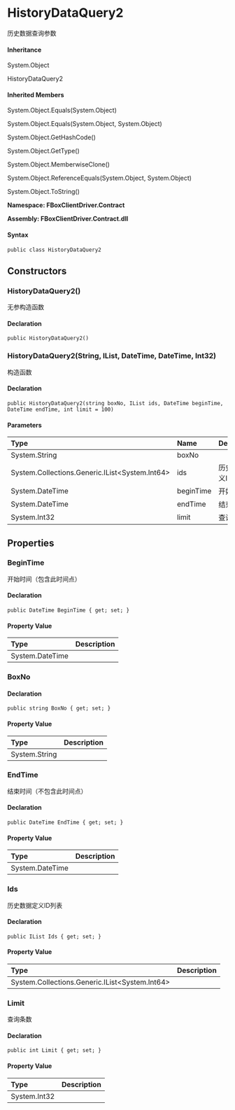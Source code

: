 # HistoryDataQuery2

历史数据查询参数

#### Inheritance

System.Object

HistoryDataQuery2

#### Inherited Members

System.Object.Equals\(System.Object\)

System.Object.Equals\(System.Object, System.Object\)

System.Object.GetHashCode\(\)

System.Object.GetType\(\)

System.Object.MemberwiseClone\(\)

System.Object.ReferenceEquals\(System.Object, System.Object\)

System.Object.ToString\(\)

**Namespace: FBoxClientDriver.Contract**

**Assembly: FBoxClientDriver.Contract.dll**

#### Syntax <a id="FBoxClientDriver_Contract_HistoryDataQuery2_syntax"></a>

```text
public class HistoryDataQuery2
```

## Constructors <a id="constructors"></a>

### HistoryDataQuery2\(\) <a id="FBoxClientDriver_Contract_HistoryDataQuery2__ctor"></a>

无参构造函数

#### Declaration

```text
public HistoryDataQuery2()
```

### HistoryDataQuery2\(String, IList, DateTime, DateTime, Int32\) <a id="FBoxClientDriver_Contract_HistoryDataQuery2__ctor_System_String_System_Collections_Generic_IList_System_Int64__System_DateTime_System_DateTime_System_Int32_"></a>

构造函数

#### Declaration

```text
public HistoryDataQuery2(string boxNo, IList ids, DateTime beginTime, DateTime endTime, int limit = 100)
```

#### Parameters

| Type | Name | Description |
| :--- | :--- | :--- |
| System.String | boxNo |  |
| System.Collections.Generic.IList&lt;System.Int64&gt; | ids | 历史数据定义ID列表 |
| System.DateTime | beginTime | 开始时间 |
| System.DateTime | endTime | 结束时间 |
| System.Int32 | limit | 查询条数 |

## Properties <a id="properties"></a>

### BeginTime <a id="FBoxClientDriver_Contract_HistoryDataQuery2_BeginTime"></a>

开始时间（包含此时间点）

#### Declaration

```text
public DateTime BeginTime { get; set; }
```

#### Property Value

| Type | Description |
| :--- | :--- |
| System.DateTime |  |

### BoxNo <a id="FBoxClientDriver_Contract_HistoryDataQuery2_BoxNo"></a>

#### Declaration

```text
public string BoxNo { get; set; }
```

#### Property Value

| Type | Description |
| :--- | :--- |
| System.String |  |

### EndTime <a id="FBoxClientDriver_Contract_HistoryDataQuery2_EndTime"></a>

结束时间（不包含此时间点）

#### Declaration

```text
public DateTime EndTime { get; set; }
```

#### Property Value

| Type | Description |
| :--- | :--- |
| System.DateTime |  |

### Ids <a id="FBoxClientDriver_Contract_HistoryDataQuery2_Ids"></a>

历史数据定义ID列表

#### Declaration

```text
public IList Ids { get; set; }
```

#### Property Value

| Type | Description |
| :--- | :--- |
| System.Collections.Generic.IList&lt;System.Int64&gt; |  |

### Limit <a id="FBoxClientDriver_Contract_HistoryDataQuery2_Limit"></a>

查询条数

#### Declaration

```text
public int Limit { get; set; }
```

#### Property Value

| Type | Description |
| :--- | :--- |
| System.Int32 |  |

